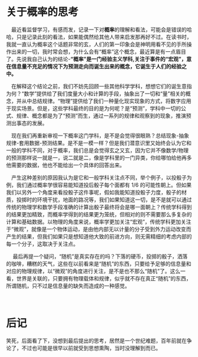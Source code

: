 # 关于概率的思考

&ensp;&ensp;最近看监督学习，有感而发，记录一下对**概率**的理解和看法，可能会是错误的哈哈，只是记录此刻的看法，如果能偶然给其他人带来启发那再好不过。在读书时，我就一直认为概率这个话题非常的玄，人们的第一印象会是神明用看不见的手所操作出来的一切，我时常会想，为什么会有“概率”这个概念，最近算是有一点眉目了。先说我自己认为的结论-**“概率”是一门经验主义学科,关注于事件的“宏观”，意在信息量不充足的情况下为预测走向而诞生出来的概念，它诞生于人们的经验之中。**
<br>

&ensp;&ensp;在解释这个结论之前，我们不妨先回顾一些其他科学学科，想想它们的诞生意指为何？“数学”提供给了我们度量大小和计算的手段，抽象出了一切和“量”相关的概念，并从中总结规律。“物理”提供给了我们一种量化现实现象的方式，将数字应用于现实场景。但是，这些学科最终的目的是为何呢？是“预测”，学科中一切的公式、规律、概念都是为了“预测”而生，通过一系列的规律和观察到的现象，推演预测出事态的发展。

&ensp;&ensp;现在我们再重新审视一下概率这门学科，是不是会觉得很眼熟？总结现象-抽象规律-套用数据-预测结果。是不是一模一样？但是我们潜意识里又始终会认为它和一般的学科不同，对于概率，我们总是会觉得玄之又玄，因为它并不像数学/物理的预测那样说一就是一，说二就是二，像是学科里的一门异类，你给哪怕给他再多他需要的数据，他也不能给出一个具体的回答出来。<br>

&ensp;&ensp;产生这种差别的原因我认为是它和一般学科关注点不同，举个例子，以投骰子为例，我们通过概率学很容易能知道投后骰子每个面都有 1/6 的可能性朝上。但如果我们以另外一个角度来看投骰子这件事呢，假如我能知道投骰子力度，骰子的材质，投掷时的环境干扰，地面的路况等，我们如果知道这一切，是不是就可以通过传统的物理学和数学手段准确的计算出骰子最终将会是哪一面朝上？传统学科得到的结果更加精致，而概率学得到的结果更为笼统，但相对的则不需要那么多复杂的计算和基础数据。以物理的角度来说，概率学更加关注“宏观”，传统学科更加关注于“微观”，就像是一个物体运动，是由他内部无以计量的分子受到外力运动改变而产生的结果，但我们如果只是想知道他大致的前进方向，则无需精细的考虑内部的每一个分子，这取决于关注点。

&ensp;&ensp; 最后再提一个疑问，“随机”是真实存在的吗？下落的硬币，投掷的骰子，洒落的咖啡，糟糕的天气，这些在以前看来是“随机”的东西，只要给予足够的信息量和对应的物理规律，以“微观”的角度进行关注，是不是也不那么“随机”了。这么一看，世界是关联的，只要拥有物理载体和规律，似乎就不存在真正“随机”的东西，所谓随机，只不过是信息量的缺失而造成的一种感觉。

<br>

# 后记
笑死，后面看了下，没想到最后提出的思考，居然是一个世纪难题，百年前就在争论了，不过也可能是很早以前就受到思想熏陶，当时没理解到而已。





